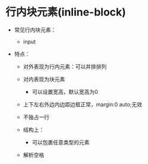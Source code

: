 # 行内块元素(inline-block)

* 常见行内块元素：

  * input  

* 特点：

  * 对外表现为行内元素：可以并排排列
  * 对内表现为块元素
    * 可以设置宽高，默认宽高为0

  * 上下左右外边内边距边框正常，margin:0 auto;无效

  * 不独占一行
  * 结构上：
    * 可以包裹任意类型的元素
  * 解析空格